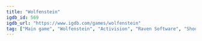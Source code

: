 ```yaml
---
title: "Wolfenstein"
igdb_id: 569
igdb_url: "https://www.igdb.com/games/wolfenstein"
tag: ["Main game", "Wolfenstein", "Activision", "Raven Software", "Shooter", "Single player", "Multiplayer", "First person", "Action", "Fantasy", "Science fiction", "Historical", "Stealth", "Open world"]
---
```

